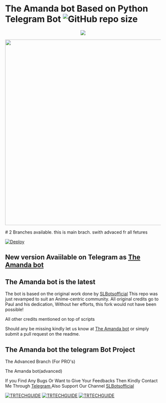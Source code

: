 # The Amanda bot Based on Python Telegram Bot ![GitHub repo size](https://img.shields.io/github/repo-size/TR-TECH-GUIDE/Amanda?label=Repo%20Size)

<p align="center">
  <a href="https://www.python.org">
    <img src="http://ForTheBadge.com/images/badges/made-with-python.svg">

  </a>
</p>

<p align="leaft">
  <img src="https://telegra.ph/file/04d73369440abc48ab3ce.png" width='600"'>
</p>
# 2 Branches available. this is main brach. swith advaced fr all fetures

[![Deploy](https://www.herokucdn.com/deploy/button.svg)](https://heroku.com/deploy?template=https://github.com/Captainamarica/The-Javis)


## New version Avaiilable on Telegram as [The Amanda bot](https://t.me/TheAmandabot)
## The Amanda bot is the latest




The bot is based on the original work done by [SLBotsofficial](https://github.com/SLBotsofficial)
This repo was just revamped to suit an Anime-centric community. All original credits go to Paul and his dedication, Without her efforts, this fork would not have been possible!

All other credits mentioned on top of scripts

Should any be missing kindly let us know at [The Amanda bot](https://t.me/SLBotsofficial) or simply submit a pull request on the readme.

## The Amanda bot the telegram Bot Project
The Advanced Branch (For PRO's)

The Amanda bot(advanced)


If you Find Any Bugs Or Want to Give Your Feedbacks Then Kindly Contact Me Through [Telegram ](https://telegram.dog/trtechguide) 
Also Support Our Channel [SLBotsofficial](https://telegram.dog/SLBotsofficial) 

[![TRTECHGUIDE](https://img.shields.io/badge/trtechguide-Group-orange?style=for-the-badge&logo=telegram)](https://telegram.dog/trtechguide)  [![TRTECHGUIDE](https://img.shields.io/badge/trtechguide-Support-red?style=flat&logo=telegram)](https://telegram.dog/trtechguide)  [![TRTECHGUIDE](https://img.shields.io/badge/trtechguide-Website-red?style=flat&logo=CodersRank)](https://trtechguide.wordpress.com/)  
